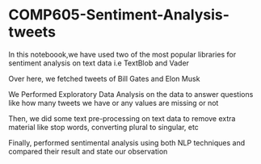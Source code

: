 # COMP605-Sentiment-Analysis-tweets

In this noteboook,we have used two of the most popular libraries for sentiment analysis on text data i.e TextBlob and Vader

Over here, we fetched tweets of Bill Gates and Elon Musk

We Performed Exploratory Data Analysis on the data to answer questions like how many tweets we have or any values are missing or not

Then, we did some text pre-processing on text data to remove extra material like stop words, converting plural to singular, etc

Finally, performed sentimental analysis using both NLP techniques and compared their result and state our observation
